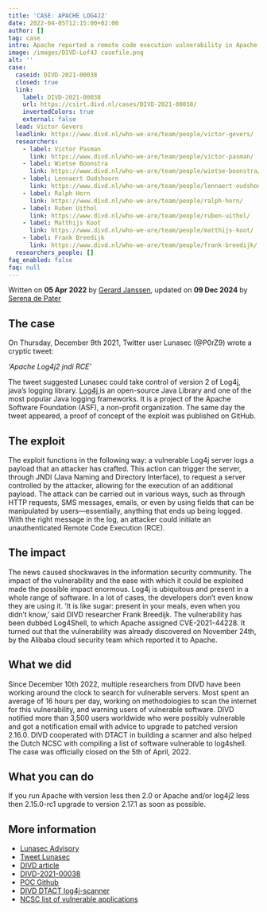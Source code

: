 ```yaml
---
title: 'CASE: APACHE LOG4J2'
date: 2022-04-05T12:15:00+02:00
author: []
tag: case
intro: Apache reported a remote code execution vulnerability in Apache Log4j2, the vulnerability in the Log framework of Apache makes it possible to misuse the record log information feature. This makes it possible for an attacker to construct special data request packets through this vulnerable component, and ultimately trigger remote code execution.
image: /images/DIVD-Lof4J casefile.png
alt: ''
case:
  caseid: DIVD-2021-00038
  closed: true
  link:
    label: DIVD-2021-00038
    url: https://csirt.divd.nl/cases/DIVD-2021-00038/
    invertedColors: true
    external: false
  lead: Victor Gevers
  leadlink: https://www.divd.nl/who-we-are/team/people/victor-gevers/
  researchers:
    - label: Victor Pasman
      link: https://www.divd.nl/who-we-are/team/people/victor-pasman/
    - label: Wietse Boonstra
      link: https://www.divd.nl/who-we-are/team/people/wietse-boonstra/
    - label: Lennaert Oudshoorn
      link: https://www.divd.nl/who-we-are/team/people/lennaert-oudshoorn/
    - label: Ralph Horn
      link: https://www.divd.nl/who-we-are/team/people/ralph-horn/
    - label: Ruben Uithol
      link: https://www.divd.nl/who-we-are/team/people/ruben-uithol/
    - label: Matthijs Koot
      link: https://www.divd.nl/who-we-are/team/people/matthijs-koot/
    - label: Frank Breedijk
      link: https://www.divd.nl/who-we-are/team/people/frank-breedijk/
  researchers_people: []
faq_enabled: false
faq: null
---
```

Written on **05 Apr 2022** by [Gerard Janssen](https://www.divd.nl/who-we-are/team/people/gerard-janssen/),  updated on **09 Dec 2024** by [Serena de Pater](https://www.divd.nl/who-we-are/team/people/serena-de-pater/)

## The case

On Thursday, December 9th 2021, Twitter user Lunasec (@P0rZ9) wrote a cryptic tweet:

_‘Apache Log4j2 jndi RCE’_

The tweet suggested Lunasec could take control of version 2 of Log4j, java’s logging library. [Log4j ](https://logging.apache.org/log4j/2.x/index.html)is an open-source Java Library and one of the most popular Java logging frameworks. It is a project of the Apache Software Foundation (ASF), a non-profit organization. The same day the tweet appeared, a proof of concept of the exploit was published on GitHub.

## The exploit

The exploit functions in the following way: a vulnerable Log4j server logs a payload that an attacker has crafted. This action can trigger the server, through JNDI (Java Naming and Directory Interface), to request a server controlled by the attacker, allowing for the execution of an additional payload. The attack can be carried out in various ways, such as through HTTP requests, SMS messages, emails, or even by using fields that can be manipulated by users—essentially, anything that ends up being logged. With the right message in the log, an attacker could initiate an unauthenticated Remote Code Execution (RCE).

## The impact

The news caused shockwaves in the information security community. The impact of the vulnerability and the ease with which it could be exploited made the possible impact enormous. Log4j is ubiquitous and present in a whole range of software. In a lot of cases, the developers don’t even know they are using it. ‘It is like sugar: present in your meals, even when you didn’t know,’ said DIVD researcher Frank Breedijk. The vulnerability has been dubbed Log4Shell, to which Apache assigned CVE-2021-44228. It turned out that the vulnerability was already discovered on November 24th, by the Alibaba cloud security team which reported it to Apache.

## What we did

Since December 10th 2022, multiple researchers from DIVD have been working around the clock to search for vulnerable servers. Most spent an average of 16 hours per day, working on methodologies to scan the internet for this vulnerability, and warning users of vulnerable software. DIVD notified more than 3,500 users worldwide who were possibly vulnerable and got a notification email with advice to upgrade to patched version 2.16.0. DIVD cooperated with DTACT in building a scanner and also helped the Dutch NCSC with compiling a list of software vulnerable to log4shell. The case was officially closed on the 5th of April, 2022. 

## What you can do

If you run Apache with version less then 2.0 or Apache and/or log4j2 less then 2.15.0-rc1 upgrade to version 2.17.1 as soon as possible.

## More information

- [Lunasec Advisory](https://www.lunasec.io/docs/blog/log4j-zero-day/)
- [Tweet Lunasec](https://web.archive.org/web/20211211082351/https:/twitter.com/P0rZ9/status/1468949890571337731)
- [DIVD article](https://csirt.divd.nl/2021/12/14/Update-Apache-log4j-remote-code-execution/)
- [DIVD-2021-00038](https://csirt.divd.nl/cases/DIVD-2021-00038/)
- [POC Github](https://github.com/tangxiaofeng7/CVE-2021-44228-Apache-Log4j-Rce)
- [DIVD DTACT log4j-scanner](https://github.com/dtact/divd-2021-00038--log4j-scanner)
- [NCSC list of vulnerable applications](https://github.com/NCSC-NL/log4shell)
